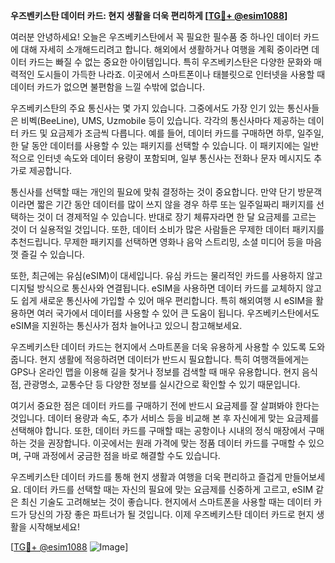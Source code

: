 **우즈벤키스탄 데이터 카드: 현지 생활을 더욱 편리하게 [[TG💪+ @esim1088](https://t.me/s/esim1088)]**

여러분 안녕하세요! 오늘은 우즈베키스탄에서 꼭 필요한 필수품 중 하나인 데이터 카드에 대해 자세히 소개해드리려고 합니다. 해외에서 생활하거나 여행을 계획 중이라면 데이터 카드는 빠질 수 없는 중요한 아이템입니다. 특히 우즈베키스탄은 다양한 문화와 매력적인 도시들이 가득한 나라죠. 이곳에서 스마트폰이나 태블릿으로 인터넷을 사용할 때 데이터 카드가 없으면 불편함을 느낄 수밖에 없습니다.

우즈베키스탄의 주요 통신사는 몇 가지 있습니다. 그중에서도 가장 인기 있는 통신사들은 비벡(BeeLine), UMS, Uzmobile 등이 있습니다. 각각의 통신사마다 제공하는 데이터 카드 및 요금제가 조금씩 다릅니다. 예를 들어, 데이터 카드를 구매하면 하루, 일주일, 한 달 동안 데이터를 사용할 수 있는 패키지를 선택할 수 있습니다. 이 패키지에는 일반적으로 인터넷 속도와 데이터 용량이 포함되며, 일부 통신사는 전화나 문자 메시지도 추가로 제공합니다.

통신사를 선택할 때는 개인의 필요에 맞춰 결정하는 것이 중요합니다. 만약 단기 방문객이라면 짧은 기간 동안 데이터를 많이 쓰지 않을 경우 하루 또는 일주일짜리 패키지를 선택하는 것이 더 경제적일 수 있습니다. 반대로 장기 체류자라면 한 달 요금제를 고르는 것이 더 실용적일 것입니다. 또한, 데이터 소비가 많은 사람들은 무제한 데이터 패키지를 추천드립니다. 무제한 패키지를 선택하면 영화나 음악 스트리밍, 소셜 미디어 등을 마음껏 즐길 수 있습니다.

또한, 최근에는 유심(eSIM)이 대세입니다. 유심 카드는 물리적인 카드를 사용하지 않고 디지털 방식으로 통신사와 연결됩니다. eSIM을 사용하면 데이터 카드를 교체하지 않고도 쉽게 새로운 통신사에 가입할 수 있어 매우 편리합니다. 특히 해외여행 시 eSIM을 활용하면 여러 국가에서 데이터를 사용할 수 있어 큰 도움이 됩니다. 우즈베키스탄에서도 eSIM을 지원하는 통신사가 점차 늘어나고 있으니 참고해보세요.

우즈베키스탄 데이터 카드는 현지에서 스마트폰을 더욱 유용하게 사용할 수 있도록 도와줍니다. 현지 생활에 적응하려면 데이터가 반드시 필요합니다. 특히 여행객들에게는 GPS나 온라인 맵을 이용해 길을 찾거나 정보를 검색할 때 매우 유용합니다. 현지 음식점, 관광명소, 교통수단 등 다양한 정보를 실시간으로 확인할 수 있기 때문입니다.

여기서 중요한 점은 데이터 카드를 구매하기 전에 반드시 요금제를 잘 살펴봐야 한다는 것입니다. 데이터 용량과 속도, 추가 서비스 등을 비교해 본 후 자신에게 맞는 요금제를 선택해야 합니다. 또한, 데이터 카드를 구매할 때는 공항이나 시내의 정식 매장에서 구매하는 것을 권장합니다. 이곳에서는 원래 가격에 맞는 정품 데이터 카드를 구매할 수 있으며, 구매 과정에서 궁금한 점을 바로 해결할 수도 있습니다.

우즈베키스탄 데이터 카드를 통해 현지 생활과 여행을 더욱 편리하고 즐겁게 만들어보세요. 데이터 카드를 선택할 때는 자신의 필요에 맞는 요금제를 신중하게 고르고, eSIM 같은 최신 기술도 고려해보는 것이 좋습니다. 현지에서 스마트폰을 사용할 때는 데이터 카드가 당신의 가장 좋은 파트너가 될 것입니다. 이제 우즈베키스탄 데이터 카드로 현지 생활을 시작해보세요!

[[TG💪+ @esim1088](https://t.me/s/esim1088) ![Image](https://i.postimg.cc/Y0z9fWf4/image.png)]